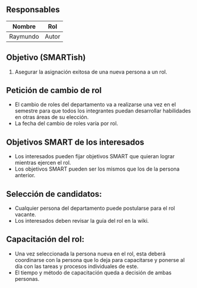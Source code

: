 ## Responsables

Nombre     | Rol
-----------|------------------
Raymundo   | Autor


## Objetivo (SMARTish)
1. Asegurar la asignación exitosa de una nueva persona a un rol.

## Petición de cambio de rol
* El cambio de roles del departamento va a realizarse una vez en el semestre para que todos los integrantes puedan desarrollar habilidades en otras áreas de su elección.
* La fecha del cambio de roles varía por rol.

## Objetivos SMART de los interesados
* Los interesados pueden fijar objetivos SMART que quieran lograr mientras ejercen el rol.
* Los objetivos SMART pueden ser los mismos que los de la persona anterior.

## Selección de candidatos:
* Cualquier persona del departamento puede postularse para el rol vacante. 
* Los interesados deben revisar la guía del rol en la wiki.

## Capacitación del rol:
* Una vez seleccionada la persona nueva en el rol, esta deberá coordinarse con la persona que lo deja para capacitarse y ponerse al día con las tareas y procesos individuales de este.
* El tiempo y método de capacitación queda a decisión de ambas personas.
